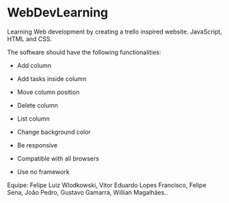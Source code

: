 # WebDevLearning
Learning Web development by creating a trello inspired website. JavaScript, HTML and CSS.

The software should have the following functionalities:
 
 - Add column
 - Add tasks inside column
 - Move column position
 - Delete column
 - List column
 - Change background color

 - Be responsive
 - Compatible with all browsers
 - Use no framework

Equipe: Felipe Luiz Wlodkowski, Vitor Eduardo Lopes Francisco, Felipe Sena, João Pedro, Gustavo Gamarra, Willian Magalhães..

